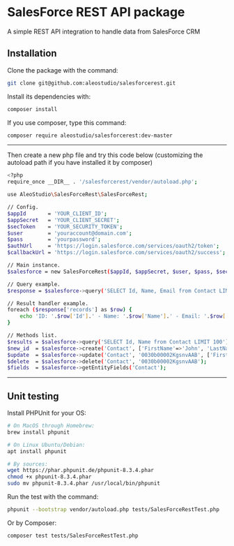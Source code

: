 # SalesForce REST API package

A simple REST API integration to handle data from SalesForce CRM 

## Installation

Clone the package with the command:
```sh
git clone git@github.com:aleostudio/salesforcerest.git
```
Install its dependencies with:
```sh
composer install
```
If you use composer, type this command:
```sh
composer require aleostudio/salesforcerest:dev-master
```
---
Then create a new php file and try this code below (customizing the autoload path if you have installed it by composer)
```sh
<?php
require_once __DIR__ . '/salesforcerest/vendor/autoload.php';

use AleoStudio\SalesForceRest\SalesForceRest;

// Config.
$appId       = 'YOUR_CLIENT_ID';
$appSecret   = 'YOUR_CLIENT_SECRET';
$secToken    = 'YOUR_SECURITY_TOKEN';
$user        = 'youraccount@domain.com';
$pass        = 'yourpassword';
$authUrl     = 'https://login.salesforce.com/services/oauth2/token';
$callbackUrl = 'https://login.salesforce.com/services/oauth2/success';

// Main instance.
$salesforce = new SalesForceRest($appId, $appSecret, $user, $pass, $secToken, $authUrl, $callbackUrl);

// Query example.
$response = $salesforce->query('SELECT Id, Name, Email from Contact LIMIT 100');

// Result handler example.
foreach ($response['records'] as $row) {
    echo 'ID: '.$row['Id'].' - Name: '.$row['Name'].' - Email: '.$row['Email'].'<br/>';
}

// Methods list.
$results = $salesforce->query('SELECT Id, Name from Contact LIMIT 100');
$new_id  = $salesforce->create('Contact', ['FirstName'=>'John', 'LastName'=>'Doe', 'Email'=>'john.doe@domain.com']);
$update  = $salesforce->update('Contact', '0030b00002KgsnvAAB', ['FirstName'=>'Johnnnnn', 'LastName'=>'Doeeee', 'Title'=>null]);
$delete  = $salesforce->delete('Contact', '0030b00002KgsnvAAB');
$fields  = $salesforce->getEntityFields('Contact');

```
---
## Unit testing

Install PHPUnit for your OS:
```sh
# On MacOS through Homebrew:
brew install phpunit

# On Linux Ubuntu/Debian:
apt install phpunit

# By sources:
wget https://phar.phpunit.de/phpunit-8.3.4.phar
chmod +x phpunit-8.3.4.phar
sudo mv phpunit-8.3.4.phar /usr/local/bin/phpunit  
```
Run the test with the command:
```sh
phpunit --bootstrap vendor/autoload.php tests/SalesForceRestTest.php 
```
Or by Composer:
```sh
composer test tests/SalesForceRestTest.php
```